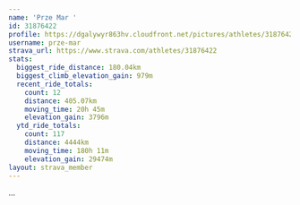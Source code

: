 ```yaml
---
name: 'Prze Mar '
id: 31876422
profile: https://dgalywyr863hv.cloudfront.net/pictures/athletes/31876422/22548952/4/large.jpg
username: prze-mar
strava_url: https://www.strava.com/athletes/31876422
stats:
  biggest_ride_distance: 180.04km
  biggest_climb_elevation_gain: 979m
  recent_ride_totals:
    count: 12
    distance: 405.07km
    moving_time: 20h 45m
    elevation_gain: 3796m
  ytd_ride_totals:
    count: 117
    distance: 4444km
    moving_time: 180h 11m
    elevation_gain: 29474m
layout: strava_member
--- 
```

...
